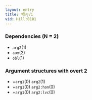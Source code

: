 ```yaml
---
layout: entry
title: འཁྲིད་√1
vid: Hill:0181
---
```

### Dependencies (N = 2)
* `arg2`(1)
* `aux`(2)
* `obl`(1)
### Argument structures with overt 2
* +`arg1`(0) `arg2`(1)
* +`arg1`(0) `arg2:hon`(0)
* +`arg1`(0) `arg2:lvc`(0)
